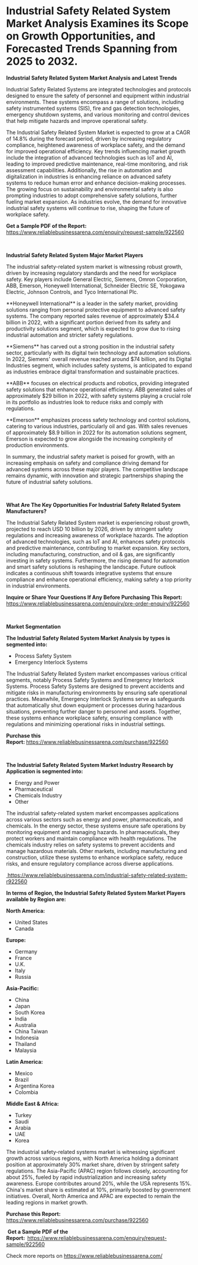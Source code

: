 <p><h1>Industrial Safety Related System Market Analysis Examines its Scope on Growth Opportunities, and Forecasted Trends Spanning from 2025 to 2032.</h1></p><p><strong>Industrial Safety Related System Market Analysis and Latest Trends</strong></p>
<p><p>Industrial Safety Related Systems are integrated technologies and protocols designed to ensure the safety of personnel and equipment within industrial environments. These systems encompass a range of solutions, including safety instrumented systems (SIS), fire and gas detection technologies, emergency shutdown systems, and various monitoring and control devices that help mitigate hazards and improve operational safety.</p><p>The Industrial Safety Related System Market is expected to grow at a CAGR of 14.8% during the forecast period, driven by increasing regulatory compliance, heightened awareness of workplace safety, and the demand for improved operational efficiency. Key trends influencing market growth include the integration of advanced technologies such as IoT and AI, leading to improved predictive maintenance, real-time monitoring, and risk assessment capabilities. Additionally, the rise in automation and digitalization in industries is enhancing reliance on advanced safety systems to reduce human error and enhance decision-making processes. The growing focus on sustainability and environmental safety is also prompting industries to adopt comprehensive safety solutions, further fueling market expansion. As industries evolve, the demand for innovative industrial safety systems will continue to rise, shaping the future of workplace safety.</p></p>
<p><strong>Get a Sample PDF of the Report:&nbsp;</strong> <a href="https://www.reliablebusinessarena.com/enquiry/request-sample/922560?utm_campaign=2819&utm_medium=2&utm_source=Github&utm_content=ia&utm_term=07032025&utm_id=industrial-safety-related-system">https://www.reliablebusinessarena.com/enquiry/request-sample/922560</a></p>
<p>&nbsp;</p>
<p><strong>Industrial Safety Related System Major Market Players</strong></p>
<p><p>The industrial safety-related system market is witnessing robust growth, driven by increasing regulatory standards and the need for workplace safety. Key players include General Electric, Siemens, Omron Corporation, ABB, Emerson, Honeywell International, Schneider Electric SE, Yokogawa Electric, Johnson Controls, and Tyco International Plc.</p><p>**Honeywell International** is a leader in the safety market, providing solutions ranging from personal protective equipment to advanced safety systems. The company reported sales revenue of approximately $34.4 billion in 2022, with a significant portion derived from its safety and productivity solutions segment, which is expected to grow due to rising industrial automation and stricter safety regulations.</p><p>**Siemens** has carved out a strong position in the industrial safety sector, particularly with its digital twin technology and automation solutions. In 2022, Siemens' overall revenue reached around $74 billion, and its Digital Industries segment, which includes safety systems, is anticipated to expand as industries embrace digital transformation and sustainable practices.</p><p>**ABB** focuses on electrical products and robotics, providing integrated safety solutions that enhance operational efficiency. ABB generated sales of approximately $29 billion in 2022, with safety systems playing a crucial role in its portfolio as industries look to reduce risks and comply with regulations.</p><p>**Emerson** emphasizes process safety technology and control solutions, catering to various industries, particularly oil and gas. With sales revenues of approximately $8.9 billion in 2022 for its automation solutions segment, Emerson is expected to grow alongside the increasing complexity of production environments.</p><p>In summary, the industrial safety market is poised for growth, with an increasing emphasis on safety and compliance driving demand for advanced systems across these major players. The competitive landscape remains dynamic, with innovation and strategic partnerships shaping the future of industrial safety solutions.</p></p>
<p>&nbsp;</p>
<p><strong>What Are The Key Opportunities For Industrial Safety Related System Manufacturers?</strong></p>
<p><p>The Industrial Safety Related System market is experiencing robust growth, projected to reach USD 10 billion by 2026, driven by stringent safety regulations and increasing awareness of workplace hazards. The adoption of advanced technologies, such as IoT and AI, enhances safety protocols and predictive maintenance, contributing to market expansion. Key sectors, including manufacturing, construction, and oil & gas, are significantly investing in safety systems. Furthermore, the rising demand for automation and smart safety solutions is reshaping the landscape. Future outlook indicates a continuous shift towards integrative systems that ensure compliance and enhance operational efficiency, making safety a top priority in industrial environments.</p></p>
<p><strong>Inquire or Share Your Questions If Any Before Purchasing This Report:</strong> <a href="https://www.reliablebusinessarena.com/enquiry/pre-order-enquiry/922560?utm_campaign=2819&utm_medium=2&utm_source=Github&utm_content=ia&utm_term=07032025&utm_id=industrial-safety-related-system">https://www.reliablebusinessarena.com/enquiry/pre-order-enquiry/922560</a></p>
<p>&nbsp;</p>
<p><strong>Market Segmentation</strong></p>
<p><strong>The Industrial Safety Related System Market Analysis by types is segmented into:</strong></p>
<p><ul><li>Process Safety System</li><li>Emergency Interlock Systems</li></ul></p>
<p><p>The Industrial Safety Related System market encompasses various critical segments, notably Process Safety Systems and Emergency Interlock Systems. Process Safety Systems are designed to prevent accidents and mitigate risks in manufacturing environments by ensuring safe operational practices. Meanwhile, Emergency Interlock Systems serve as safeguards that automatically shut down equipment or processes during hazardous situations, preventing further danger to personnel and assets. Together, these systems enhance workplace safety, ensuring compliance with regulations and minimizing operational risks in industrial settings.</p></p>
<p><strong>Purchase this Report:&nbsp;</strong><a href="https://www.reliablebusinessarena.com/purchase/922560?utm_campaign=2819&utm_medium=2&utm_source=Github&utm_content=ia&utm_term=07032025&utm_id=industrial-safety-related-system">https://www.reliablebusinessarena.com/purchase/922560</a></p>
<p>&nbsp;</p>
<p><strong>The Industrial Safety Related System Market Industry Research by Application is segmented into:</strong></p>
<p><ul><li>Energy and Power</li><li>Pharmaceutical</li><li>Chemicals Industry</li><li>Other</li></ul></p>
<p><p>The industrial safety-related system market encompasses applications across various sectors such as energy and power, pharmaceuticals, and chemicals. In the energy sector, these systems ensure safe operations by monitoring equipment and managing hazards. In pharmaceuticals, they protect workers and maintain compliance with health regulations. The chemicals industry relies on safety systems to prevent accidents and manage hazardous materials. Other markets, including manufacturing and construction, utilize these systems to enhance workplace safety, reduce risks, and ensure regulatory compliance across diverse applications.</p></p>
<p><a href="https://www.reliablebusinessarena.com/industrial-safety-related-system-r922560?utm_campaign=2819&utm_medium=2&utm_source=Github&utm_content=ia&utm_term=07032025&utm_id=industrial-safety-related-system">&nbsp;https://www.reliablebusinessarena.com/industrial-safety-related-system-r922560</a></p>
<p><strong>In terms of Region, the Industrial Safety Related System Market Players available by Region are:</strong></p>
<p>
    <p> <strong> North America: </strong>
        <ul>
            <li>United States</li>
            <li>Canada</li>
        </ul>
        </p> 
    <p> <strong> Europe: </strong>
        <ul>
            <li>Germany</li>
            <li>France</li>
            <li>U.K.</li>
            <li>Italy</li>
            <li>Russia</li>
        </ul>
        </p> 
    <p> <strong> Asia-Pacific: </strong>
        <ul>
            <li>China</li>
            <li>Japan</li>
            <li>South Korea</li>
            <li>India</li>
            <li>Australia</li>
            <li>China Taiwan</li>
            <li>Indonesia</li>
            <li>Thailand</li>
            <li>Malaysia</li>
        </ul>
        </p> 
    <p> <strong> Latin America: </strong>
        <ul>
            <li>Mexico</li>
            <li>Brazil</li>
            <li>Argentina Korea</li>
            <li>Colombia</li>
        </ul>
        </p> 
    <p> <strong> Middle East & Africa: </strong>
        <ul>
            <li>Turkey</li>
            <li>Saudi</li>
            <li>Arabia</li>
            <li>UAE</li>
            <li>Korea</li>
        </ul>
    </p>
    </p>
<p><p>The industrial safety-related systems market is witnessing significant growth across various regions, with North America holding a dominant position at approximately 30% market share, driven by stringent safety regulations. The Asia-Pacific (APAC) region follows closely, accounting for about 25%, fueled by rapid industrialization and increasing safety awareness. Europe contributes around 20%, while the USA represents 15%. China's market share is estimated at 10%, primarily boosted by government initiatives. Overall, North America and APAC are expected to remain the leading regions in market growth.</p></p>
<p><strong>Purchase this Report: </strong><a href="https://www.reliablebusinessarena.com/purchase/922560?utm_campaign=2819&utm_medium=2&utm_source=Github&utm_content=ia&utm_term=07032025&utm_id=industrial-safety-related-system">https://www.reliablebusinessarena.com/purchase/922560</a></p>
<p>&nbsp;<strong>Get a Sample PDF of the Report:&nbsp;&nbsp;</strong><a href="https://www.reliablebusinessarena.com/enquiry/request-sample/922560?utm_campaign=2819&utm_medium=2&utm_source=Github&utm_content=ia&utm_term=07032025&utm_id=industrial-safety-related-system">https://www.reliablebusinessarena.com/enquiry/request-sample/922560</a></p>
<p><strong></strong></p>
<p>Check more reports on <a href="https://www.reliablebusinessarena.com/?utm_campaign=2819&utm_medium=2&utm_source=Github&utm_content=ia&utm_term=07032025&utm_id=industrial-safety-related-system">https://www.reliablebusinessarena.com/</a></p>